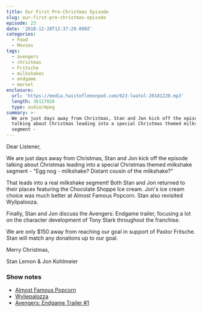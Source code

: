 ```yaml
---
title: Our First Pre-Christmas Episode
slug: our-first-pre-christmas-episode
episode: 23
date: '2018-12-20T12:37:29.000Z'
categories:
  - Food
  - Movies
tags:
  - avengers
  - christmas
  - Fritsche
  - milkshakes
  - endgame
  - marvel
enclosure:
  url: 'https://media.twistoflemonpod.com/023-lwatol-20181220.mp3'
  length: 36117026
  type: audio/mpeg
summary: >-
  We are just days away from Christmas, Stan and Jon kick off the episode
  talking about Christmas leading into a special Christmas themed milkshake
  segment -
---
```


Dear Listener,

We are just days away from Christmas, Stan and Jon kick off the episode talking about Christmas leading into a special Christmas themed milkshake segment - "Egg nog - milkshake? Distant cousin of the milkshake?"

That leads into a real milkshake segment! Both Stan and Jon returned to their places featuring the Chocolate Shoppe Ice cream. Jon's ice cream choice was much better at Almost Famous Popcorn. Stan also revisited Wylipalooza.

Finally, Stan and Jon discuss the Avengers: Endgame trailer, focusing a lot on the character development of Tony Stark throughout the franchise.

We are only $150 away from reaching our goal in support of Pastor Fritsche. Stan will match any donations up to our goal.

Merry Christmas,

Stan Lemon & Jon Kohlmeier

### Show notes

- [Almost Famous Popcorn](https://almostfamouspopcorn.com)
- [Wyliepalozza](http://wyliepalooza.com)
- [Avengers: Endgame Trailer #1](https://www.youtube.com/watch?v=ee1172yeqyE)
